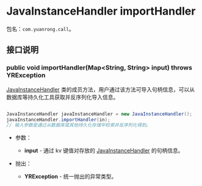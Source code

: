 # JavaInstanceHandler importHandler

包名：`com.yuanrong.call`。

## 接口说明

### public void importHandler(Map<String, String> input) throws YRException

[JavaInstanceHandler](JavaInstanceHandler.md) 类的成员方法，用户通过该方法可导入句柄信息，可以从数据库等持久化工具获取并反序列化导入信息。

```java

JavaInstanceHandler javaInstanceHandler = new JavaInstanceHandler();
javaInstanceHandler.importHandler(in);
// 输入参数是通过从数据库或其他持久化存储中检索并反序列化得到。
```

- 参数：

   - **input** - 通过 kv 键值对存放的 [JavaInstanceHandler](JavaInstanceHandler.md) 的句柄信息。

- 抛出：

   - **YRException** - 统一抛出的异常类型。